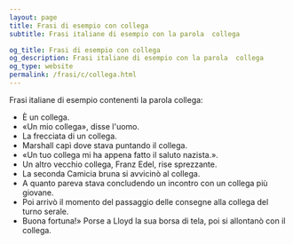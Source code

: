 ```yaml
---
layout: page
title: Frasi di esempio con collega 
subtitle: Frasi italiane di esempio con la parola  collega

og_title: Frasi di esempio con collega 
og_description: Frasi italiane di esempio con la parola  collega
og_type: website
permalink: /frasi/c/collega.html
---
```


Frasi italiane di esempio contenenti la parola collega:


- È un collega.
- «Un mio collega», disse l'uomo.
- La frecciata di un collega.
- Marshall capì dove stava puntando il collega.
- «Un tuo collega mi ha appena fatto il saluto nazista.».
- Un altro vecchio collega, Franz Edel, rise sprezzante.
- La seconda Camicia bruna si avvicinò al collega.
- A quanto pareva stava concludendo un incontro con un collega più giovane.
- Poi arrivò il momento del passaggio delle consegne alla collega del turno serale.
- Buona fortuna!» Porse a Lloyd la sua borsa di tela, poi si allontanò con il collega.
